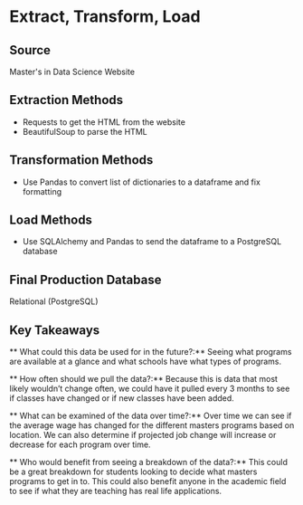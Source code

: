 # Extract, Transform, Load

## Source
Master's in Data Science Website

## Extraction Methods
* Requests to get the HTML from the website
* BeautifulSoup to parse the HTML

## Transformation Methods
* Use Pandas to convert list of dictionaries to a dataframe and fix formatting

## Load Methods
* Use SQLAlchemy and Pandas to send the dataframe to a PostgreSQL database

## Final Production Database
Relational (PostgreSQL)

## Key Takeaways

** What could this data be used for in the future?:**
Seeing what programs are available at a glance and what schools have what types of programs.

** How often should we pull the data?:**
Because this is data that most likely wouldn’t change often, we could have it pulled every 3 months to see if classes have changed or if new classes have been added.

** What can be examined of the data over time?:**
Over time we can see if the average wage has changed for the different masters programs based on location. We can also determine if projected job change will increase or decrease for each program over time.

** Who would benefit from seeing a breakdown of the data?:**
This could be a great breakdown for students looking to decide what masters programs to get in to. This could also benefit anyone in the academic field to see if what they are teaching has real life applications. 


